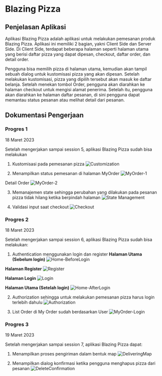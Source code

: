 # Blazing Pizza
## Penjelasan Aplikasi
Aplikasi Blazing Pizza adalah aplikasi untuk melakukan pemesanan produk Blazing Pizza. Aplikasi ini memiliki 2 bagian, yakni Client Side dan Server Side. Di Client Side, terdapat beberapa halaman seperti halaman utama yang berisi daftar pizza yang dapat dipesan, checkout, daftar order, dan detail order. 

Pengguna bisa memilih pizza di halaman utama, kemudian akan tampil sebuah dialog untuk kustomisasi pizza yang akan dipesan. Setelah melakukan kustomisasi, pizza yang dipilih tersebut akan masuk ke daftar belanja. Setelah menekan tombol Order, pengguna akan diarahkan ke halaman checkout untuk mengisi alamat penerima. Setelah itu, pengguna akan diarahkan ke halaman daftar pesanan, di sini pengguna dapat memantau status pesanan atau melihat detail dari pesanan.

## Dokumentasi Pengerjaan
### Progres 1

18 Maret 2023

Setelah mengerjakan sampai session 5, aplikasi Blazing Pizza sudah bisa melakukan
1. Kustomisasi pada pemesanan pizza
![Customization](https://user-images.githubusercontent.com/57482751/226091931-9f1cb6f8-008b-48b5-89e3-c52decb5017f.png)

2. Menampilkan status pemesanan di halaman MyOrder
![MyOrder-1](https://user-images.githubusercontent.com/57482751/226091966-4367bfd7-0346-4107-b592-6c1fb79a5a0f.png)

Detail Order
![MyOrder-2](https://user-images.githubusercontent.com/57482751/226092055-c2fb3f15-b163-4cf9-a4f8-5f790f79c0a8.png)

3. Memanajemen state sehingga perubahan yang dilakukan pada pesanan pizza tidak hilang ketika berpindah halaman
![State Management](https://user-images.githubusercontent.com/57482751/226092629-acdd7d12-5240-4330-ad1e-fa484b60f85f.gif)

4. Validasi input saat checkout
![Checkout](https://user-images.githubusercontent.com/57482751/226092144-8ce0a946-e110-4005-a1a1-e6972418d74c.png)

### Progres 2

18 Maret 2023

Setelah mengerjakan sampai session 6, aplikasi Blazing Pizza sudah bisa melakukan:
1. Authentication menggunakan login dan register
**Halaman Utama (Sebelum login)**
![Home-BeforeLogin](https://user-images.githubusercontent.com/57482751/226114672-cdb17892-b0dc-4c67-b866-b02eed75319a.png)

**Halaman Register**
![Register](https://user-images.githubusercontent.com/57482751/226114684-0abcd5ef-57e8-4f8e-b384-6730c56d2049.png)

**Halaman Login**
![Login](https://user-images.githubusercontent.com/57482751/226114693-8e26e861-e335-4bd8-87fe-bcf1e9e8d653.png)

**Halaman Utama (Setelah login)**
![Home-AfterLogin](https://user-images.githubusercontent.com/57482751/226114710-a54bfe09-7f78-4686-8a5d-7e1ff749873e.png)

2. Authorization sehingga untuk melakukan pemesanan pizza harus login terlebih dahulu
![Authorization](https://user-images.githubusercontent.com/57482751/226115021-978e677d-97a1-4291-8031-e8fa05257ba3.gif)

3. List Order di My Order sudah berdasarkan User
![MyOrder-Login](https://user-images.githubusercontent.com/57482751/226114998-9bc0d6bc-c00a-479d-a4d3-ddb995175c96.png)

### Progres 3

19 Maret 2023

Setelah mengerjakan sampai session 7, aplikasi Blazing Pizza dapat:
1. Menampilkan proses pengiriman dalam bentuk map
![DeliveringMap](https://user-images.githubusercontent.com/57482751/226162073-69f7c77c-98cd-4234-a64a-8d5d3abc61c3.png)

3. Menampilkan dialog konfirmasi ketika pengguna menghapus pizza dari pesanan
![DeleteConfirmation](https://user-images.githubusercontent.com/57482751/226162079-421c3b47-1309-45e9-a3fa-0edaa706e415.png)

